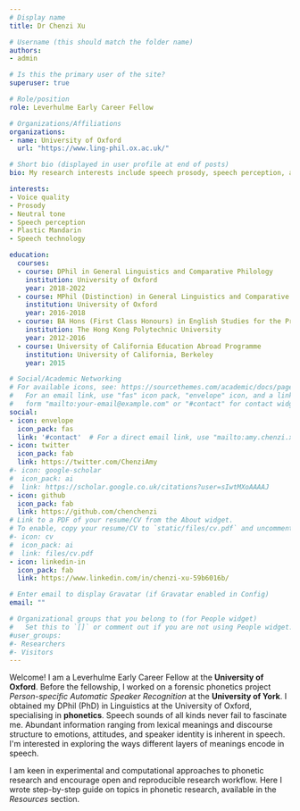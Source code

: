 ```yaml
---
# Display name
title: Dr Chenzi Xu

# Username (this should match the folder name)
authors:
- admin

# Is this the primary user of the site?
superuser: true

# Role/position
role: Leverhulme Early Career Fellow

# Organizations/Affiliations
organizations:
- name: University of Oxford
  url: "https://www.ling-phil.ox.ac.uk/"

# Short bio (displayed in user profile at end of posts)
bio: My research interests include speech prosody, speech perception, and speech technology.

interests:
- Voice quality
- Prosody
- Neutral tone
- Speech perception
- Plastic Mandarin
- Speech technology

education:
  courses:
  - course: DPhil in General Linguistics and Comparative Philology
    institution: University of Oxford
    year: 2018-2022
  - course: MPhil (Distinction) in General Linguistics and Comparative Philology
    institution: University of Oxford
    year: 2016-2018
  - course: BA Hons (First Class Honours) in English Studies for the Professions; Minor in Translation and Bilingual Communication
    institution: The Hong Kong Polytechnic University
    year: 2012-2016
  - course: University of California Education Abroad Programme 
    institution: University of California, Berkeley
    year: 2015

# Social/Academic Networking
# For available icons, see: https://sourcethemes.com/academic/docs/page-builder/#icons
#   For an email link, use "fas" icon pack, "envelope" icon, and a link in the
#   form "mailto:your-email@example.com" or "#contact" for contact widget.
social:
- icon: envelope
  icon_pack: fas
  link: '#contact'  # For a direct email link, use "mailto:amy.chenzi.xu@gmail.com".
- icon: twitter
  icon_pack: fab
  link: https://twitter.com/ChenziAmy
#- icon: google-scholar
#  icon_pack: ai
#  link: https://scholar.google.co.uk/citations?user=sIwtMXoAAAAJ
- icon: github
  icon_pack: fab
  link: https://github.com/chenchenzi
# Link to a PDF of your resume/CV from the About widget.
# To enable, copy your resume/CV to `static/files/cv.pdf` and uncomment the lines below.
#- icon: cv
#  icon_pack: ai
#  link: files/cv.pdf
- icon: linkedin-in
  icon_pack: fab
  link: https://www.linkedin.com/in/chenzi-xu-59b6016b/  

# Enter email to display Gravatar (if Gravatar enabled in Config)
email: ""

# Organizational groups that you belong to (for People widget)
#   Set this to `[]` or comment out if you are not using People widget.
#user_groups:
#- Researchers
#- Visitors
---
```


Welcome! I am a Leverhulme Early Career Fellow at the **University of Oxford**. Before the fellowship, I worked on a forensic phonetics project *Person-specific Automatic Speaker Recognition* at the **University of York**. I obtained my DPhil (PhD) in Linguistics at the University of Oxford, specialising in **phonetics**. Speech sounds of all kinds never fail to fascinate me. Abundant information ranging from lexical meanings and discourse structure to emotions, attitudes, and speaker identity is inherent in speech. I'm interested in exploring the ways different layers of meanings encode in speech. 

I am keen in experimental and computational approaches to phonetic research and encourage open and reproducible research workflow. Here I wrote step-by-step guide on topics in phonetic research, available in the *Resources* section. 
